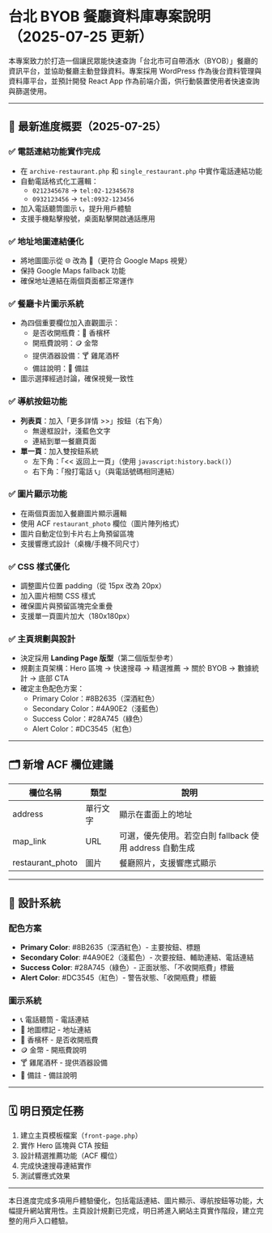 # 台北 BYOB 餐廳資料庫專案說明（2025-07-25 更新）

本專案致力於打造一個讓民眾能快速查詢「台北市可自帶酒水（BYOB）」餐廳的資訊平台，並協助餐廳主動登錄資料。專案採用 WordPress 作為後台資料管理與資料庫平台，並預計開發 React App 作為前端介面，供行動裝置使用者快速查詢與篩選使用。

---

## 📌 最新進度概要（2025-07-25）

### ✅ 電話連結功能實作完成

* 在 `archive-restaurant.php` 和 `single_restaurant.php` 中實作電話連結功能
* 自動電話格式化工邏輯：
  - `0212345678` → `tel:02-12345678`
  - `0932123456` → `tel:0932-123456`
* 加入電話聽筒圖示 📞，提升用戶體驗
* 支援手機點擊撥號，桌面點擊開啟通話應用

### ✅ 地址地圖連結優化

* 將地圖圖示從 🌐 改為 📍（更符合 Google Maps 視覺）
* 保持 Google Maps fallback 功能
* 確保地址連結在兩個頁面都正常運作

### ✅ 餐廳卡片圖示系統

* 為四個重要欄位加入直觀圖示：
  - 是否收開瓶費：🥂 香檳杯
  - 開瓶費說明：🪙 金幣
  - 提供酒器設備：🍸 雞尾酒杯
  - 備註說明：📝 備註
* 圖示選擇經過討論，確保視覺一致性

### ✅ 導航按鈕功能

* **列表頁**：加入「更多詳情 >>」按鈕（右下角）
  - 無邊框設計，淺藍色文字
  - 連結到單一餐廳頁面
* **單一頁**：加入雙按鈕系統
  - 左下角：「<< 返回上一頁」（使用 `javascript:history.back()`）
  - 右下角：「撥打電話 📞」（與電話號碼相同連結）

### ✅ 圖片顯示功能

* 在兩個頁面加入餐廳圖片顯示邏輯
* 使用 ACF `restaurant_photo` 欄位（圖片陣列格式）
* 圖片自動定位到卡片右上角預留區塊
* 支援響應式設計（桌機/手機不同尺寸）

### ✅ CSS 樣式優化

* 調整圖片位置 padding（從 15px 改為 20px）
* 加入圖片相關 CSS 樣式
* 確保圖片與預留區塊完全重疊
* 支援單一頁圖片加大（180x180px）

### ✅ 主頁規劃與設計

* 決定採用 **Landing Page 版型**（第二個版型參考）
* 規劃主頁架構：Hero 區塊 → 快速搜尋 → 精選推薦 → 關於 BYOB → 數據統計 → 底部 CTA
* 確定主色配色方案：
  - Primary Color：#8B2635（深酒紅色）
  - Secondary Color：#4A90E2（淺藍色）
  - Success Color：#28A745（綠色）
  - Alert Color：#DC3545（紅色）

---

## 🗂️ 新增 ACF 欄位建議

| 欄位名稱      | 類型   | 說明                                    |
| --------- | ---- | ------------------------------------- |
| address   | 單行文字 | 顯示在畫面上的地址                             |
| map\_link | URL  | 可選，優先使用。若空白則 fallback 使用 address 自動生成 |
| restaurant_photo | 圖片 | 餐廳照片，支援響應式顯示 |

---

## 🎨 設計系統

### 配色方案
- **Primary Color**: #8B2635（深酒紅色）- 主要按鈕、標題
- **Secondary Color**: #4A90E2（淺藍色）- 次要按鈕、輔助連結、電話連結
- **Success Color**: #28A745（綠色）- 正面狀態、「不收開瓶費」標籤
- **Alert Color**: #DC3545（紅色）- 警告狀態、「收開瓶費」標籤

### 圖示系統
- 📞 電話聽筒 - 電話連結
- 📍 地圖標記 - 地址連結
- 🥂 香檳杯 - 是否收開瓶費
- 🪙 金幣 - 開瓶費說明
- 🍸 雞尾酒杯 - 提供酒器設備
- 📝 備註 - 備註說明

---

## 🗓 明日預定任務

1. 建立主頁模板檔案（`front-page.php`）
2. 實作 Hero 區塊與 CTA 按鈕
3. 設計精選推薦功能（ACF 欄位）
4. 完成快速搜尋連結實作
5. 測試響應式效果

---

本日進度完成多項用戶體驗優化，包括電話連結、圖片顯示、導航按鈕等功能，大幅提升網站實用性。主頁設計規劃已完成，明日將進入網站主頁實作階段，建立完整的用戶入口體驗。
